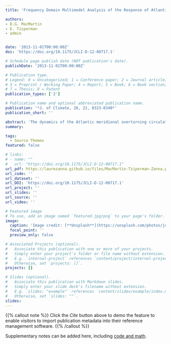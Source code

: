 ```yaml
---
title: 'Frequency Domain Multimodel Analysis of the Response of Atlantic Meridional Overturning Circulation to Surface Forcing'

authors:
- D.G. MacMartin
- E. Tziperman
- admin 


date: '2013-11-01T00:00:00Z'
doi: 'https://doi.org/10.1175/JCLI-D-12-00717.1'

# Schedule page publish date (NOT publication's date).
publishDate: '2013-11-01T00:00:00Z'

# Publication type.
# Legend: 0 = Uncategorized; 1 = Conference paper; 2 = Journal article;
# 3 = Preprint / Working Paper; 4 = Report; 5 = Book; 6 = Book section;
# 7 = Thesis; 8 = Patent
publication_types: ['2']

# Publication name and optional abbreviated publication name.
publication: '*J. of Climate, 26, 21, 8323-8340*'
publication_short: ''

abstract: 'The dynamics of the Atlantic meridional overturning circulation (AMOC) vary considerably among different climate models; for example, some models show clear peaks in their power spectra while others do not. To elucidate these model differences, transfer functions are used to estimate the frequency domain relationship between surface forcing fields, including sea surface temperature, salinity, and wind stress, and the resulting AMOC response. These are estimated from the outputs of the Coupled Model Intercomparison Project phase 5 (CMIP5) and phase 3 (CMIP3) control runs for eight different models, with a specific focus on Geophysical Fluid Dynamics Laboratory Climate Model, version 2.1 (GFDL CM2.1), and the Community Climate System Model, version 4 (CCSM4), which exhibit rather different spectral behavior. The transfer functions show very little agreement among models for any of the pairs of variables considered, suggesting the existence of systematic model errors and that considerable uncertainty in the simulation of AMOC in current climate models remains. However, a robust feature of the frequency domain analysis is that models with spectral peaks in their AMOC correspond to those in which AMOC variability is more strongly excited by high-latitude surface perturbations that have periods corresponding to the frequency of the spectral peaks. This explains why different models exhibit such different AMOC variability. These differences would not be evident without using a method that explicitly computes the frequency dependence rather than a priori assuming a particular functional form. Finally, transfer functions are used to evaluate two proposed physical mechanisms for model differences in AMOC variability: differences in Labrador Sea stratification and excitation by westward-propagating subsurface Rossby waves.'
summary: 

tags:
  - Source Themes
featured: false

# links:
# - name: ""
#   url: "https://doi.org/10.1175/JCLI-D-12-00717.1"
url_pdf: https://laurezanna.github.io/files/MacMartin-Tziperman-Zanna.pdf
url_code: ''
url_dataset: ''
url_DOI: 'https://doi.org/10.1175/JCLI-D-12-00717.1'
url_project: ''
url_slides: ''
url_source: ''
url_video: ''

# Featured image
# To use, add an image named `featured.jpg/png` to your page's folder.
image:
  caption: 'Image credit: [**Unsplash**](https://unsplash.com/photos/jdD8gXaTZsc)'
  focal_point: ''
  preview_only: false

# Associated Projects (optional).
#   Associate this publication with one or more of your projects.
#   Simply enter your project's folder or file name without extension.
#   E.g. `internal-project` references `content/project/internal-project/index.md`.
#   Otherwise, set `projects: []`.
projects: []

# Slides (optional).
#   Associate this publication with Markdown slides.
#   Simply enter your slide deck's filename without extension.
#   E.g. `slides: "example"` references `content/slides/example/index.md`.
#   Otherwise, set `slides: ""`.
slides:
---
```


{{% callout note %}}
Click the _Cite_ button above to demo the feature to enable visitors to import publication metadata into their reference management software.
{{% /callout %}}

Supplementary notes can be added here, including [code and math](https://wowchemy.com/docs/content/writing-markdown-latex/).

